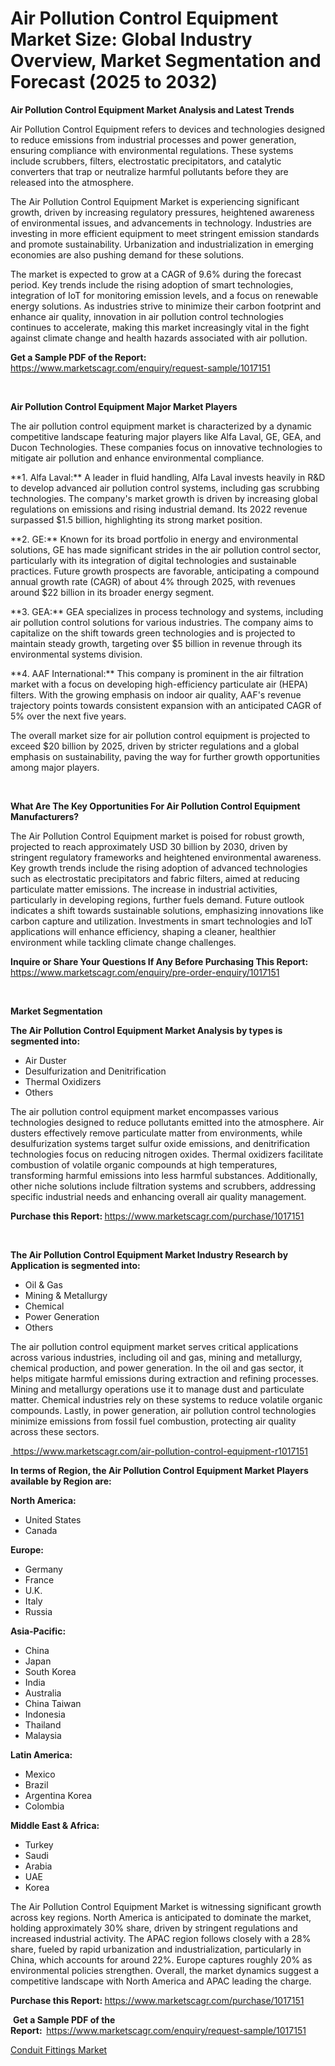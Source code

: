 <p><h1>Air Pollution Control Equipment Market Size: Global Industry Overview, Market Segmentation and Forecast (2025 to 2032)</h1></p><p><strong>Air Pollution Control Equipment Market Analysis and Latest Trends</strong></p>
<p><p>Air Pollution Control Equipment refers to devices and technologies designed to reduce emissions from industrial processes and power generation, ensuring compliance with environmental regulations. These systems include scrubbers, filters, electrostatic precipitators, and catalytic converters that trap or neutralize harmful pollutants before they are released into the atmosphere.</p><p>The Air Pollution Control Equipment Market is experiencing significant growth, driven by increasing regulatory pressures, heightened awareness of environmental issues, and advancements in technology. Industries are investing in more efficient equipment to meet stringent emission standards and promote sustainability. Urbanization and industrialization in emerging economies are also pushing demand for these solutions.</p><p>The market is expected to grow at a CAGR of 9.6% during the forecast period. Key trends include the rising adoption of smart technologies, integration of IoT for monitoring emission levels, and a focus on renewable energy solutions. As industries strive to minimize their carbon footprint and enhance air quality, innovation in air pollution control technologies continues to accelerate, making this market increasingly vital in the fight against climate change and health hazards associated with air pollution.</p></p>
<p><strong>Get a Sample PDF of the Report:&nbsp;</strong> <a href="https://www.marketscagr.com/enquiry/request-sample/1017151?utm_campaign=1126&utm_medium=2&utm_source=Github&utm_content=ia&utm_term=18022025&utm_id=air-pollution-control-equipment">https://www.marketscagr.com/enquiry/request-sample/1017151</a></p>
<p>&nbsp;</p>
<p><strong>Air Pollution Control Equipment Major Market Players</strong></p>
<p><p>The air pollution control equipment market is characterized by a dynamic competitive landscape featuring major players like Alfa Laval, GE, GEA, and Ducon Technologies. These companies focus on innovative technologies to mitigate air pollution and enhance environmental compliance.</p><p>**1. Alfa Laval:** A leader in fluid handling, Alfa Laval invests heavily in R&D to develop advanced air pollution control systems, including gas scrubbing technologies. The company's market growth is driven by increasing global regulations on emissions and rising industrial demand. Its 2022 revenue surpassed $1.5 billion, highlighting its strong market position.</p><p>**2. GE:** Known for its broad portfolio in energy and environmental solutions, GE has made significant strides in the air pollution control sector, particularly with its integration of digital technologies and sustainable practices. Future growth prospects are favorable, anticipating a compound annual growth rate (CAGR) of about 4% through 2025, with revenues around $22 billion in its broader energy segment.</p><p>**3. GEA:** GEA specializes in process technology and systems, including air pollution control solutions for various industries. The company aims to capitalize on the shift towards green technologies and is projected to maintain steady growth, targeting over $5 billion in revenue through its environmental systems division.</p><p>**4. AAF International:** This company is prominent in the air filtration market with a focus on developing high-efficiency particulate air (HEPA) filters. With the growing emphasis on indoor air quality, AAF's revenue trajectory points towards consistent expansion with an anticipated CAGR of 5% over the next five years.</p><p>The overall market size for air pollution control equipment is projected to exceed $20 billion by 2025, driven by stricter regulations and a global emphasis on sustainability, paving the way for further growth opportunities among major players.</p></p>
<p>&nbsp;</p>
<p><strong>What Are The Key Opportunities For Air Pollution Control Equipment Manufacturers?</strong></p>
<p><p>The Air Pollution Control Equipment market is poised for robust growth, projected to reach approximately USD 30 billion by 2030, driven by stringent regulatory frameworks and heightened environmental awareness. Key growth trends include the rising adoption of advanced technologies such as electrostatic precipitators and fabric filters, aimed at reducing particulate matter emissions. The increase in industrial activities, particularly in developing regions, further fuels demand. Future outlook indicates a shift towards sustainable solutions, emphasizing innovations like carbon capture and utilization. Investments in smart technologies and IoT applications will enhance efficiency, shaping a cleaner, healthier environment while tackling climate change challenges.</p></p>
<p><strong>Inquire or Share Your Questions If Any Before Purchasing This Report:</strong> <a href="https://www.marketscagr.com/enquiry/pre-order-enquiry/1017151?utm_campaign=1126&utm_medium=2&utm_source=Github&utm_content=ia&utm_term=18022025&utm_id=air-pollution-control-equipment">https://www.marketscagr.com/enquiry/pre-order-enquiry/1017151</a></p>
<p>&nbsp;</p>
<p><strong>Market Segmentation</strong></p>
<p><strong>The Air Pollution Control Equipment Market Analysis by types is segmented into:</strong></p>
<p><ul><li>Air Duster</li><li>Desulfurization and Denitrification</li><li>Thermal Oxidizers</li><li>Others</li></ul></p>
<p><p>The air pollution control equipment market encompasses various technologies designed to reduce pollutants emitted into the atmosphere. Air dusters effectively remove particulate matter from environments, while desulfurization systems target sulfur oxide emissions, and denitrification technologies focus on reducing nitrogen oxides. Thermal oxidizers facilitate combustion of volatile organic compounds at high temperatures, transforming harmful emissions into less harmful substances. Additionally, other niche solutions include filtration systems and scrubbers, addressing specific industrial needs and enhancing overall air quality management.</p></p>
<p><strong>Purchase this Report:&nbsp;</strong><a href="https://www.marketscagr.com/purchase/1017151?utm_campaign=1126&utm_medium=2&utm_source=Github&utm_content=ia&utm_term=18022025&utm_id=air-pollution-control-equipment">https://www.marketscagr.com/purchase/1017151</a></p>
<p>&nbsp;</p>
<p><strong>The Air Pollution Control Equipment Market Industry Research by Application is segmented into:</strong></p>
<p><ul><li>Oil & Gas</li><li>Mining & Metallurgy</li><li>Chemical</li><li>Power Generation</li><li>Others</li></ul></p>
<p><p>The air pollution control equipment market serves critical applications across various industries, including oil and gas, mining and metallurgy, chemical production, and power generation. In the oil and gas sector, it helps mitigate harmful emissions during extraction and refining processes. Mining and metallurgy operations use it to manage dust and particulate matter. Chemical industries rely on these systems to reduce volatile organic compounds. Lastly, in power generation, air pollution control technologies minimize emissions from fossil fuel combustion, protecting air quality across these sectors.</p></p>
<p><a href="https://www.marketscagr.com/air-pollution-control-equipment-r1017151?utm_campaign=1126&utm_medium=2&utm_source=Github&utm_content=ia&utm_term=18022025&utm_id=air-pollution-control-equipment">&nbsp;https://www.marketscagr.com/air-pollution-control-equipment-r1017151</a></p>
<p><strong>In terms of Region, the Air Pollution Control Equipment Market Players available by Region are:</strong></p>
<p>
    <p> <strong> North America: </strong>
        <ul>
            <li>United States</li>
            <li>Canada</li>
        </ul>
        </p> 
    <p> <strong> Europe: </strong>
        <ul>
            <li>Germany</li>
            <li>France</li>
            <li>U.K.</li>
            <li>Italy</li>
            <li>Russia</li>
        </ul>
        </p> 
    <p> <strong> Asia-Pacific: </strong>
        <ul>
            <li>China</li>
            <li>Japan</li>
            <li>South Korea</li>
            <li>India</li>
            <li>Australia</li>
            <li>China Taiwan</li>
            <li>Indonesia</li>
            <li>Thailand</li>
            <li>Malaysia</li>
        </ul>
        </p> 
    <p> <strong> Latin America: </strong>
        <ul>
            <li>Mexico</li>
            <li>Brazil</li>
            <li>Argentina Korea</li>
            <li>Colombia</li>
        </ul>
        </p> 
    <p> <strong> Middle East & Africa: </strong>
        <ul>
            <li>Turkey</li>
            <li>Saudi</li>
            <li>Arabia</li>
            <li>UAE</li>
            <li>Korea</li>
        </ul>
    </p>
    </p>
<p><p>The Air Pollution Control Equipment Market is witnessing significant growth across key regions. North America is anticipated to dominate the market, holding approximately 30% share, driven by stringent regulations and increased industrial activity. The APAC region follows closely with a 28% share, fueled by rapid urbanization and industrialization, particularly in China, which accounts for around 22%. Europe captures roughly 20% as environmental policies strengthen. Overall, the market dynamics suggest a competitive landscape with North America and APAC leading the charge.</p></p>
<p><strong>Purchase this Report: </strong><a href="https://www.marketscagr.com/purchase/1017151?utm_campaign=1126&utm_medium=2&utm_source=Github&utm_content=ia&utm_term=18022025&utm_id=air-pollution-control-equipment">https://www.marketscagr.com/purchase/1017151</a></p>
<p>&nbsp;<strong>Get a Sample PDF of the Report:&nbsp;&nbsp;</strong><a href="https://www.marketscagr.com/enquiry/request-sample/1017151?utm_campaign=1126&utm_medium=2&utm_source=Github&utm_content=ia&utm_term=18022025&utm_id=air-pollution-control-equipment">https://www.marketscagr.com/enquiry/request-sample/1017151</a></p>
<p><strong></strong></p>
<p><p><a href="https://github.com/julyju69/Market-Research-Report-List-6/blob/main/conduit-fittings-market.md?utm_campaign=1126&utm_medium=2&utm_source=Github&utm_content=ia&utm_term=18022025&utm_id=air-pollution-control-equipment">Conduit Fittings Market</a></p></p>